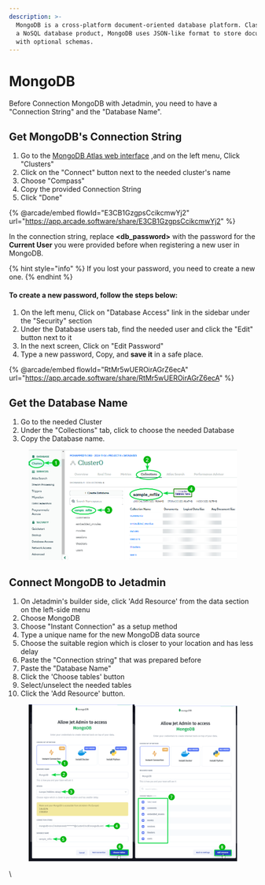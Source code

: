 ```yaml
---
description: >-
  MongoDB is a cross-platform document-oriented database platform. Classified as
  a NoSQL database product, MongoDB uses JSON-like format to store documents
  with optional schemas.
---
```


# MongoDB

Before Connection MongoDB with Jetadmin, you need to have a "Connection String" and the "Database Name".

## Get MongoDB's Connection String <a href="#connect-airtable-to-jetadmin" id="connect-airtable-to-jetadmin"></a>

1. Go to the [MongoDB Atlas web interface](https://cloud.mongodb.com/) ,and on the left menu, Click "Clusters"
2. Click on the "Connect" button next to the needed cluster's name
3. Choose "Compass"
4. Copy the provided Connection String
5. Click "Done"

{% @arcade/embed flowId="E3CB1GzgpsCcikcmwYj2" url="https://app.arcade.software/share/E3CB1GzgpsCcikcmwYj2" %}

In the connection string, replace **\<db\_password>** with the password for the **Current User** you were provided before when registering a new user in MongoDB.

{% hint style="info" %}
If you lost your password, you need to create a new one.
{% endhint %}

#### To create a new password, follow the steps below:

1. On the left menu, Click on "Database Access" link in the sidebar under the "Security" section
2. Under the Database users tab, find the needed user and click the "Edit" button next to it
3. In the next screen, Click on "Edit Password"
4. Type a new password, Copy, and **save it** in a safe place.

{% @arcade/embed flowId="RtMr5wUEROirAGrZ6ecA" url="https://app.arcade.software/share/RtMr5wUEROirAGrZ6ecA" %}

## Get the Database Name <a href="#connect-airtable-to-jetadmin" id="connect-airtable-to-jetadmin"></a>

1. Go to the needed Cluster
2. Under the "Collections" tab, click to choose the needed Database
3. Copy the Database name.

<div align="left">

<figure><img src="../../.gitbook/assets/image (965).png" alt=""><figcaption></figcaption></figure>

</div>

## Connect MongoDB to Jetadmin <a href="#connect-airtable-to-jetadmin" id="connect-airtable-to-jetadmin"></a>

1. On Jetadmin's builder side, click 'Add Resource' from the data section on the left-side menu
2. Choose MongoDB
3. Choose "Instant Connection" as a setup method
4. Type a unique name for the new MongoDB data source
5. Choose the suitable region which is closer to your location and has less delay
6. Paste the "Connection string" that was prepared before
7. Paste the "Database Name"
8. Click the 'Choose tables' button
9. Select/unselect the needed tables
10. Click the 'Add Resource' button.

<div align="left" data-full-width="false">

<figure><img src="../../.gitbook/assets/image (966).png" alt=""><figcaption></figcaption></figure>

</div>



\
